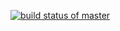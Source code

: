 [![build status of master](https://travis-ci.org/Ibrahim-Alqarni/Triangle567.svg?branch=master)](https://travis-ci.org/Ibrahim-Alqarni/Triangle567)